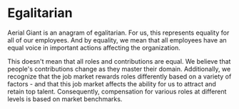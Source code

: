 Egalitarian
===========

Aerial Giant is an anagram of egalitarian. For us, this represents equality for all of our employees.
And by equality, we mean that all employees have an equal voice in important actions affecting
the organization.

This doesn't mean that all roles and contributions are equal. We believe that people's contributions change
as they master their domain. Additionally, we recognize that the job market rewards roles differently based on a
variety of factors - and that this job market affects the ability for us to attract and retain top talent.
Consequently, compensation for various roles at different levels is based on market benchmarks. 